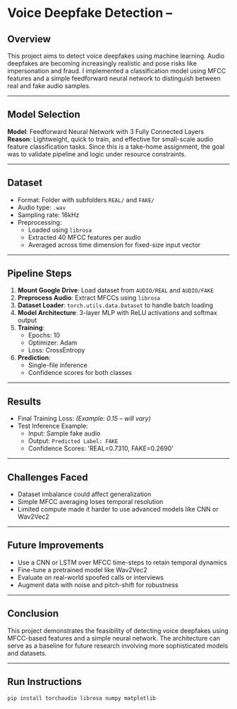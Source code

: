 # Voice Deepfake Detection – 

## Overview

This project aims to detect voice deepfakes using machine learning. Audio deepfakes are becoming increasingly realistic and pose risks like impersonation and fraud. I implemented a classification model using MFCC features and a simple feedforward neural network to distinguish between real and fake audio samples.

---

## Model Selection

**Model**: Feedforward Neural Network with 3 Fully Connected Layers  
**Reason**: Lightweight, quick to train, and effective for small-scale audio feature classification tasks. Since this is a take-home assignment, the goal was to validate pipeline and logic under resource constraints.

---

## Dataset

- Format: Folder with subfolders `REAL/` and `FAKE/`
- Audio type: `.wav`
- Sampling rate: 16kHz
- Preprocessing:
  - Loaded using `librosa`
  - Extracted 40 MFCC features per audio
  - Averaged across time dimension for fixed-size input vector

---

## Pipeline Steps

1. **Mount Google Drive**: Load dataset from `AUDIO/REAL` and `AUDIO/FAKE`
2. **Preprocess Audio**: Extract MFCCs using `librosa`
3. **Dataset Loader**: `torch.utils.data.Dataset` to handle batch loading
4. **Model Architecture**: 3-layer MLP with ReLU activations and softmax output
5. **Training**:
   - Epochs: 10
   - Optimizer: Adam
   - Loss: CrossEntropy
6. **Prediction**:
   - Single-file inference
   - Confidence scores for both classes

---

## Results

- Final Training Loss: *(Example: 0.15 – will vary)*
- Test Inference Example:
  - Input: Sample fake audio
  - Output: `Predicted Label: FAKE`
  - Confidence Scores: 'REAL=0.7310, FAKE=0.2690'

---

## Challenges Faced

- Dataset imbalance could affect generalization
- Simple MFCC averaging loses temporal resolution
- Limited compute made it harder to use advanced models like CNN or Wav2Vec2

---

## Future Improvements

- Use a CNN or LSTM over MFCC time-steps to retain temporal dynamics
- Fine-tune a pretrained model like Wav2Vec2
- Evaluate on real-world spoofed calls or interviews
- Augment data with noise and pitch-shift for robustness

---

## Conclusion

This project demonstrates the feasibility of detecting voice deepfakes using MFCC-based features and a simple neural network. The architecture can serve as a baseline for future research involving more sophisticated models and datasets.

---

## Run Instructions

```bash
pip install torchaudio librosa numpy matplotlib
